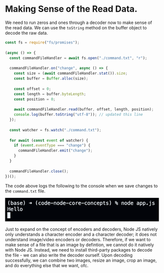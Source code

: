 # Making Sense of the Read Data.

We need to run zeros and ones through a decoder now to make sense of the read data. We can use the `toString` method on the buffer object to decode the raw data.

```javascript
const fs = require("fs/promises");

(async () => {
  const commandFileHandler = await fs.open("./command.txt", "r");

  commandFileHandler.on("change", async () => {
    const size = (await commandFileHandler.stat()).size;
    const buffer = Buffer.alloc(size);

    const offset = 0;
    const length = buffer.byteLength;
    const position = 0;

    await commandFileHandler.read(buffer, offset, length, position);
    console.log(buffer.toString("utf-8")); // updated this line
  });

  const watcher = fs.watch("./command.txt");

  for await (const event of watcher) {
    if (event.eventType === "change") {
      commandFileHandler.emit("change");
    }
  }

  commandFileHandler.close();
})();
```

The code above logs the following to the console when we save changes to the `command.txt` file.

<p align="center">
    <img src="../images/S04-SS10.png" width="800" />
</p>

Just to expand on the concept of encoders and decoders, Node JS natively only understands a character encoder and a character decoder; it does not understand image/video encoders or decoders. Therefore, if we want to make sense of a file that is an image by defintion, we cannot do it natively with Node JS. Instead, we need to install third-party packages to decode the file - we can also write the decoder ourself. Upon decoding successfully, we can combine two images, resize an image, crop an image, and do everything else that we want, ofc.
